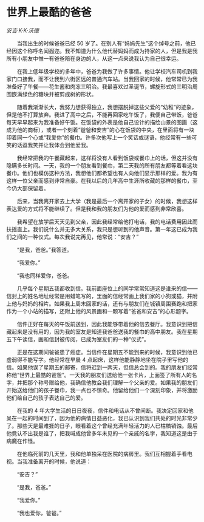 # 世界上最酷的爸爸

*安吉·K·K·沃德*

　　当我出生的时候爸爸已经 50 岁了。在别人有“妈妈先生”这个绰号之前，他已经因这个称呼名闻遐迩。我不知道为什么他代替妈妈而成为持家的人，但是我是我所有小朋友中惟一有爸爸陪在身边的人，从这一点来说我认为自己很幸运。

　　在我上低年级学校的多年中，爸爸为我做了许多事情。他让学校汽车司机到我家门口接我，而不让我到六街区远的普通汽车站。当我回家的时候，他常常已为我准备好了午餐——花生酱和肉冻三明治。我最喜欢过圣诞节，螺旋形式的三明治周围嵌满绿色的糖块并被剪成树的形状。

　　随着我渐渐长大，我努力想获得独立，我想摆脱掉这些父爱的“幼稚”的迹象，但是他不打算放弃。我进了高中之后，不能再回家吃午饭了，我便自己带饭，爸爸每天早早起来为我准备好午饭。在饭袋的外表是他自己设计的描绘山景的图画（这成为他的商标），或者一个刻着“爸爸和安吉”的心在饭袋的中央，在里面将有一块印着同一个心或“我爱你”的餐巾。许多次他写上一个笑话或谜语，他经常有一些可笑的话逗我笑并让我体会到他爱我。

　　我经常把我的午餐藏起来，这样将没有人看到饭袋或餐巾上的话，但这并没有隐瞒多长时间。一天，我的一个朋友看到餐巾，第二天我的所有朋友都等着看这块餐巾。他们也模仿这种方法，我想他们都希望也有人向他们显示那样的爱。我为有这样一位父亲而感到非常自豪。在我以后的几年高中生涯所收藏的那样的餐巾，至今仍大部保留着。

　　后来，当我离开家去上大学（我是最后一个离开家的子女）的时候，我想这样表达爱的方式将不能继续了。但是我和我的朋友们为他的爱而感到非常欣喜。

　　我希望在放学后天天见到父亲，因此我经常给他打电话，我的电话费用因此而扶摇直上。我们说什么并无多大关系，我只是想听到的他声音。第一年这已成为我们之间的一种仪式。每次我说完再见，他常说：“安吉？”

　　“是我，爸爸。”我答道。

　　“我爱你。”

　　“我也同样爱你，爸爸。

　　几乎每个星期五我都收到信。我前面座位上的同学常常知道这是谁来的信——信封上的姓名地址经常是用蜡笔写的，里面的信经常画上我们家的小狗或猫，并附上他与妈妈的相片。如果我上周末回家的话，还有与朋友们在城镇周围赛跑和把家作为一个小站的描写，还附上他的风景画和一颗写着“爸爸和安吉”的心形题字。

　　信件正好在每天的午饭前送到，因此我能够带着他的信去餐厅。我意识到把信藏起来是没有用的，因为我的室友是知道我爸爸送我的餐巾的高中朋友。我在星期五下午读信，画和信封被传阅，已成为室友们的一种“仪式”。

　　正是在这期间爸爸患了癌症。当信件在星期五不能到来的时候，我意识到他已虚弱得不能写字。他经常在早晨 4 点起床，这样他能静静地坐在院子里写他的信。如果他误了星期五的邮寄，信将迟到一两天，但信总会到的。我的朋友们经常称他“世界上最酷的爸爸”。一天我的朋友们送给他一张卡片，上面签了所有人的名字，并把那个称号赠给他，我确信他教会我们理解一个父亲的爱。如果我的朋友们开始送给他们的孩子餐巾，我一点也不惊奇。他留给他们一个深刻印象，并将激励他们给自己的孩子表达自己的爱。

　　在我的 4 年大学生活的日日夜夜，信件和电话从不曾间断。我决定回家和他呆在一起的时间到了，因为他的病情日益恶化，我已认识到我们共处的时光非常少了。那些天是最难捱的日子，眼看着这个曾经充满年轻活力的人已枯槁销蚀。最后他竟认不出我是谁了，把我喊成他曾多年未见的一个亲戚的名字，我知道这是由于病魔在作怪。

　　在他临死前的几天里，我和他单独呆在医院的病房里。我们互相握着手看电视。当我准备离开的时候，他说道：

　　“安吉？”

　　“是我，爸爸。”

　　“我爱你。”

　　“我也爱你，爸爸。”
